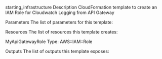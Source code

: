 starting_infrastructure
Description
CloudFormation template to create an IAM Role for Cloudwatch Logging from API Gateway

Parameters
The list of parameters for this template:

Resources
The list of resources this template creates:

MyApiGatewayRole
Type: AWS::IAM::Role

Outputs
The list of outputs this template exposes:
